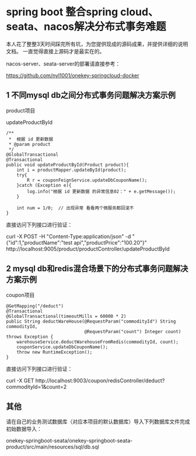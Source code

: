 # spring boot 整合spring cloud、seata、nacos解决分布式事务难题
本人花了整整3天时间踩完所有坑，为您提供现成的源码成果，并提供详细的说明文档。
一直觉得直接上源码才是最实在的。

nacos-server、seata-server的部署请直接参考：

https://github.com/nyl1001/onekey-springcloud-docker

## 1 不同mysql db之间分布式事务问题解决方案示例

product项目

updateProductById

```
/**
 *  根据 id 更新数据
 * @param product
 */
@GlobalTransactional
@Transactional
public void updateProductById(Product product){
    int i = productMapper.updateById(product);
    try{
        R r = couponFeignService.updateDbCouponName();
    }catch (Exception e){
        log.info("根据 id 更新数据 的异常信息02：" + e.getMessage());
    }

    int num = 1/0;  // 出现异常 看看两个微服务都回滚不
}
```

直接访问下列接口进行验证：

curl -X POST -H "Content-Type:application/json" -d "{\"id\":1,\"productName\":\"test api\",\"productPrice\":\"100.20\"}" http://localhost:9005/product/productController/updateProductById


## 2 mysql db和redis混合场景下的分布式事务问题解决方案示例

coupon项目

```
@GetMapping("/deduct")
@Transactional
@GlobalTransactional(timeoutMills = 60000 * 2)
public String deductWareHouse(@RequestParam("commodityId") String commodityId,
                              @RequestParam("count") Integer count) throws Exception {
    warehouseService.deductWarehouseFromRedis(commodityId, count);
    couponService.updateDbCouponName();
    throw new RuntimeException();
}
```

直接访问下列接口进行验证：

curl -X GET http://localhost:9003/coupon/redisController/deduct?commodityId=1&count=2

## 其他
请在自己的业务测试数据库（对应本项目的默认数据库）导入下列数据库文件完成初始数据导入：

onekey-springboot-seata/onekey-springboot-seata-product/src/main/resources/sql/db.sql




